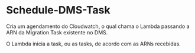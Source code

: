 # Schedule-DMS-Task

Cria um agendamento do Cloudwatch, o qual chama o Lambda passando a ARN da Migration Task existente no DMS.

O Lambda inicia a task, ou as tasks, de acordo com as ARNs recebidas.
